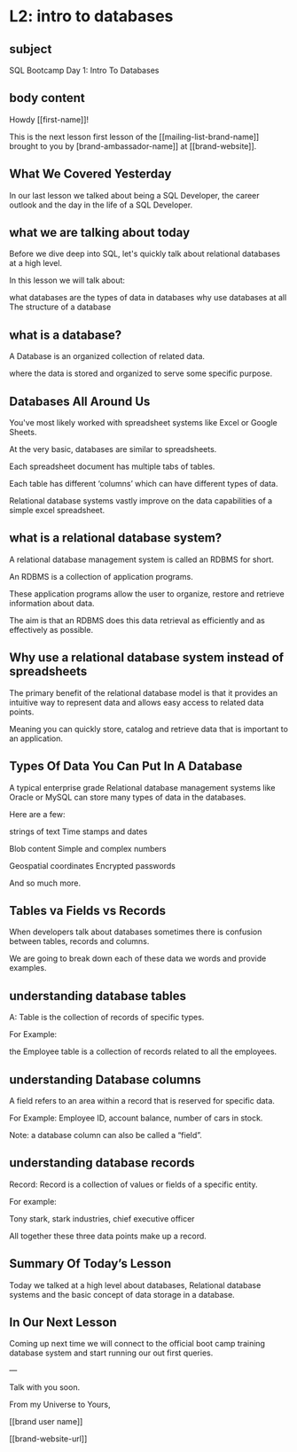 
# L2: intro to databases 

## subject

SQL Bootcamp Day 1: Intro To Databases

## body content

Howdy [[first-name]]!

This is the next lesson first lesson of the [[mailing-list-brand-name]] brought to you by [brand-ambassador-name]] at [[brand-website]].

## What We Covered Yesterday

In our last lesson we talked about being a SQL Developer, the career outlook and the day in the life of a SQL Developer.

## what we are talking about today 

Before we dive deep into SQL, let's quickly talk about relational databases at a high level. 

In this lesson we will talk about:

what databases are
the types of data in databases
why use databases at all
The structure of a database

## what is a database?

A Database is an organized collection of related data.

where the data is stored and organized to serve some specific purpose.

## Databases All Around Us

You've most likely worked with spreadsheet systems like Excel or Google Sheets.

At the very basic, databases are similar to spreadsheets.

Each spreadsheet document has multiple tabs of tables.

Each table has different ‘columns’ which can have different types of data.

Relational database systems vastly improve on the data capabilities of a simple excel spreadsheet.

## what is a relational database system?

A relational database management system is called an RDBMS for short.

An RDBMS is a collection of application programs.

These application programs allow the user to organize, restore and retrieve information about data.

The aim is that an RDBMS does this data retrieval as efficiently and as effectively as possible.

## Why use a relational database system instead of spreadsheets 

The primary benefit of the relational database model is that it provides an intuitive way to represent data and allows easy access to related data points.

Meaning you can quickly store, catalog and retrieve data that is important to an application.

## Types Of Data You Can Put In A Database

A typical enterprise grade Relational database management systems like Oracle or MySQL can store many types of data in the databases.

Here are a few:

strings of text
Time stamps and dates 

Blob content 
Simple and complex numbers

Geospatial coordinates
Encrypted passwords 

And so much more.

## Tables va Fields vs Records

When developers talk about databases sometimes there is confusion between tables, records and columns.

We are going to break down each of these data we words and provide examples.

## understanding database tables

A: Table is the collection of records of specific types. 

For Example:

the Employee table is a collection of records related to all the employees.

## understanding Database columns

A field refers to an area within a record that is reserved for specific data. 

For Example: Employee ID, account balance, number of cars in stock.

Note: a database column can also be called a “field”.

## understanding database records

Record: Record is a collection of values or fields of a specific entity. 

For example:

Tony stark, stark industries, chief executive officer

All together these three data points make up a record.

## Summary Of Today’s Lesson

Today we talked at a high level about databases, Relational database systems and the basic concept of data storage in a database.

## In Our Next Lesson

Coming up next time we will connect to the official boot camp training database system and start running our out first queries.

—

Talk with you soon.

From my Universe to Yours,

[[brand user name]]

[[brand-website-url]]
